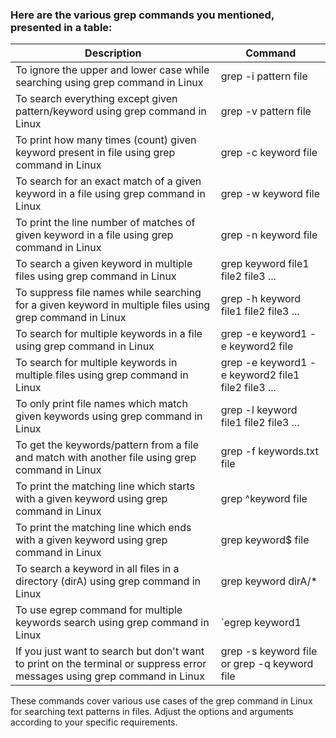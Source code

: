 
### Here are the various grep commands you mentioned, presented in a table:

| Description                                                                                              | Command                                                                                                                                                                                |
|----------------------------------------------------------------------------------------------------------|----------------------------------------------------------------------------------------------------------------------------------------------------------------------------------------|
| To ignore the upper and lower case while searching using grep command in Linux                           | grep -i pattern file                                                                                                                                                                   |
| To search everything except given pattern/keyword using grep command in Linux                            | grep -v pattern file                                                                                                                                                                   |
| To print how many times (count) given keyword present in file using grep command in Linux                | grep -c keyword file                                                                                                                                                                   |
| To search for an exact match of a given keyword in a file using grep command in Linux                    | grep -w keyword file                                                                                                                                                                   |
| To print the line number of matches of given keyword in a file using grep command in Linux               | grep -n keyword file                                                                                                                                                                   |
| To search a given keyword in multiple files using grep command in Linux                                  | grep keyword file1 file2 file3 ...                                                                                                                                                     |
| To suppress file names while searching for a given keyword in multiple files using grep command in Linux | grep -h keyword file1 file2 file3 ...                                                                                                                                                  |
| To search for multiple keywords in a file using grep command in Linux                                    | grep -e keyword1 -e keyword2 file                                                                                                                                                      |
| To search for multiple keywords in multiple files using grep command in Linux                            | grep -e keyword1 -e keyword2 file1 file2 file3 ...                                                                                                                                     |
| To only print file names which match given keywords using grep command in Linux                          | grep -l keyword file1 file2 file3 ...                                                                                                                                                  |
| To get the keywords/pattern from a file and match with another file using grep command in Linux          | grep -f keywords.txt file                                                                                                                                                              |
| To print the matching line which starts with a given keyword using grep command in Linux                 | grep ^keyword file                                                                                                                                                                     |
| To print the matching line which ends with a given keyword using grep command in Linux                   | grep keyword$ file                                                                                                                                                                     |
| To search a keyword in all files in a directory (dirA) using grep command in Linux                       | grep keyword dirA/*                                                                                                                                                                    |
| To use egrep command for multiple keywords search using grep command in Linux                            | `egrep keyword1
|If you just want to search but don't want to print on the terminal or suppress error messages using grep command in Linux|	grep -s keyword file or grep -q keyword file |


These commands cover various use cases of the grep command in Linux for searching text patterns in files. Adjust the options and arguments according to your specific requirements.

